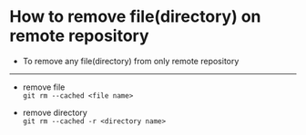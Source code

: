 # How to remove file(directory) on remote repository
* To remove any file(directory) from only remote repository

------------------

* remove file    
```git rm --cached <file name>```

* remove directory   
```git rm --cached -r <directory name>```
